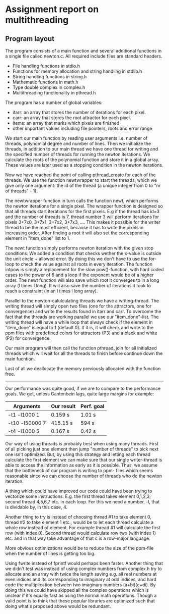 # Assignment report on multithreading

## Program layout

The program consists of a main function and several additional functions in a single file called
newton.c. All required include files are standard headers.

- File handling functions in stdio.h
- Functions for memory allocation and string handling in stdlib.h
- String handling functions in string.h
- Mathematic functions in math.h
- Type double complex in complex.h
- Multithreading functionality in pthread.h

The program has a number of global variables:
- itarr: an array that stores the number of iterations for each pixel.
- carr: an array that stores the root attractor for each pixel.
- items: an array that marks which pixels are finished
- other important values including file pointers, roots and error range

We start our main function by reading user arguments i.e. number of threads, polynomial degree and
number of lines. Then we initialize the threads, in addition to our main thread we have one thread
for writing and the specified number of threads for running the newton iterations. We calculate the
roots of the polynomial function and store it in a global array. These values are later used as a
stopping condition in the newton iterations.

Now we have reached the point of calling pthread_create for each of the threads. We use the function
newtwrapper to start the threads, which we give only one argument: the id of the thread (a unique
integer from 0 to "nr of threads" - 1).

The newtwrapper function in turn calls the function newt, which performs the newton iterations for a
single pixel. The wrapper function is designed so that all threads start iterations for the first
pixels. E.g if the thread has id=3 and the number of threads is 7, thread number 3 will perform
iterations for pixels 3+7x0, 3+7x1, 3+7x2, 3+7x3, .... This makes it possible for the writer thread to be
the most efficient, because it has to write the pixels in increasing order. After finding a root it
will also set the corresponding element in "item_done" list to 1.

The newt function simply performs newton iteration with the given stop conditions. We added a
condition that checks wether the x-value is outside the unit circle + allowed error. By doing this
we don't have to use the for-loop to check the value against all roots in every iteration. The function
intpow is simply a replacement for the slow pow()-function, with hard coded cases to the power of 6 and
a loop if the exponent would be of a higher order. The newt function will also save which root it converges
to in a long array (l times l long). It will also save the number of iterations it took to reach a constraint
(in an l times l long array).

Parallel to the newton-calulculating threads we have a writing-thread. The writing thread will simply
open two files (one for the attractors, one for convergence) and write the results found in itarr and
carr. To overcome the fact that the threads are working parallel we use our "item_done"-list. The
writing thread will have a while loop that always check if the element in "item_done" is equal to
1 (default 0). If it is, it will check and write to the ppm files with predefined colors for attractors
(P3) and a black and white (P2) for convergence.

Our main program will then call the function pthread_join for all initialized threads which will wait for
all the threads to finish before continue down the main fucntion.

Last of all we deallocate the memory previously allocated with the function free.

-----------

Our performance was quite good, if we are to compare to the performance goals. We get, unless Gantenbein
lags, quite large margins for example:

|  Arguments   | Our result | Perf. goal|
|--------------|------------|-----------|
|-t1 -l1000 1   | 0.159 s    | 1.01 s    |
|-t10 -l50000 7 | 415.15 s   | 594 s     |
|-t4 -l1000 5   | 0.167 s    | 0.42 s    |


Our way of using threads is probably best when using many threads. First of all picking just one element
then jump "number of threads" to pick next one isn't optimized. But, by using this strategy and letting each
thread calculate the first element we can make sure that our single writer-thread is able to access the
information as early as it is possible. Thus, we assume that the bottleneck of our program is writing to ppm-
files which seems reasonable since we can choose the number of threads who do the newton iteration.

A thing which could have improved our code could have been trying to vectorize some instructions. E.g. the
first thread takes element 0,1,2,3; second thread 4,5,6,7 etc. in each loop. For this we need a number, -l, that
is dividable by, in this case, 4.

Another thing to try is instead of choosing thread #1 to take element 0, thread #2 to take element 1 etc., would
be to let each thread calculate a whole row instead of element. For example thread #1 will calculate the first
row (with index 0). Second thread would calculate row two (with index 1) etc. and in that way take advantage
of that c is a row-major language.

More obvious optimizations would be to reduce the size of the ppm-file when the number of lines  is getting
too big.

Using fwrite instead of fprintf would perhaps been faster. Another thing that we didn't test  was instead of
using complex numbers from complex.h try to allocate and an array with twice the length saving e.g.
all real numbers at even indices and its corresponding to imaginary at odd indices, and hard code the multiplication
between two imaginary numbers (a+bi)(c+di). By doing this we could have skipped all the complex operations
which is unclear if it's equally fast as using the normal math operations. Though a valid point is to think
that these popular libraries are optimized such that doing what's proposed above would be redundant.

